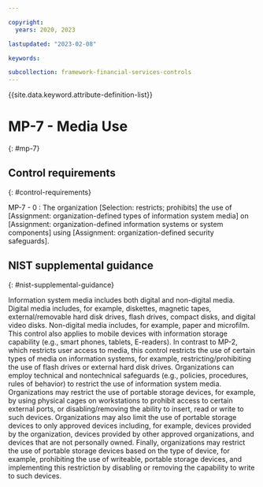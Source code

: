 ```yaml
---

copyright:
  years: 2020, 2023

lastupdated: "2023-02-08"

keywords:

subcollection: framework-financial-services-controls
---
```


{{site.data.keyword.attribute-definition-list}}

               
# MP-7 - Media Use
{: #mp-7}

## Control requirements
{: #control-requirements}

MP-7 - 0
    : The organization [Selection: restricts; prohibits] the use of [Assignment: organization-defined types of information system media] on [Assignment: organization-defined information systems or system components] using [Assignment: organization-defined security safeguards].

## NIST supplemental guidance
{: #nist-supplemental-guidance}

Information system media includes both digital and non-digital media. Digital media includes, for example, diskettes, magnetic tapes, external/removable hard disk drives, flash drives, compact disks, and digital video disks. Non-digital media includes, for example, paper and microfilm. This control also applies to mobile devices with information storage capability (e.g., smart phones, tablets, E-readers). In contrast to MP-2, which restricts user access to media, this control restricts the use of certain types of media on information systems, for example, restricting/prohibiting the use of flash drives or external hard disk drives. Organizations can employ technical and nontechnical safeguards (e.g., policies, procedures, rules of behavior) to restrict the use of information system media. Organizations may restrict the use of portable storage devices, for example, by using physical cages on workstations to prohibit access to certain external ports, or disabling/removing the ability to insert, read or write to such devices. Organizations may also limit the use of portable storage devices to only approved devices including, for example, devices provided by the organization, devices provided by other approved organizations, and devices that are not personally owned. Finally, organizations may restrict the use of portable storage devices based on the type of device, for example, prohibiting the use of writeable, portable storage devices, and implementing this restriction by disabling or removing the capability to write to such devices.





